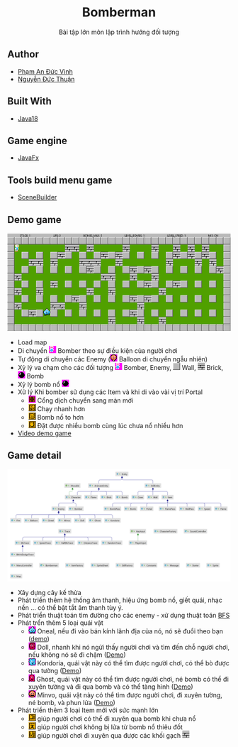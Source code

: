 <h1 align="center"><project-name>Bomberman</h1>

<p align="center"><project-description>Bài tập lớn môn lập trình hướng đối tượng</p>

## Author
- [Phạm An Đức Vinh](https://www.facebook.com/phamanducvinhuet/)
- [Nguyễn Đức Thuận](https://www.facebook.com/floweronstone)

## Built With
- [Java18](https://www.oracle.com/java/technologies/javase/jdk18-archive-downloads.html)

## Game engine
- [JavaFx](https://openjfx.io/openjfx-docs/)

## Tools build menu game
- [SceneBuilder](https://gluonhq.com/products/scene-builder/)

## Demo game
![img.png](img.png) 
- Load map
- Di chuyển ![Bomber](src/main/resources/sprites/player_down.png) Bomber theo sự điều kiện của người chơi
- Tự động di chuyển các Enemy (![Balloon](src/main/resources/sprites/balloom_right1.png) Balloon di chuyển ngẫu nhiên)
- Xỷ lý va chạm cho các đối tượng ![Bomber](src/main/resources/sprites/player_down.png) Bomber, 
Enemy,
![Wall](src/main/resources/sprites/wall.png) Wall, 
![Brick](src/main/resources/sprites/brick.png) Brick, 
![Bomb](src/main/resources/sprites/bomb.png) Bomb
- Xỷ lý bomb nổ ![](src/main/resources/sprites/bomb.png)
- Xử lý Khi bomber sử dụng các Item và khi di vào vài vị trí Portal
    + ![Portal](src/main/resources/sprites/portal.png) Cổng dịch chuyển sang màn mới
    + ![SpeedItem](src/main/resources/sprites/powerup_speed.png) Chạy nhanh hơn
    + ![FlameItem](src/main/resources/sprites/powerup_flames.png) Bomb nổ to hơn
    + ![BombItem](src/main/resources/sprites/powerup_bombs.png) Đặt được nhiều bomb cùng lúc chưa nổ nhiều hơn
- [Video demo game](https://drive.google.com/file/d/1ZdyyQUwcMcBzrQsOe-bswLOe13SIa8M-/view?usp=sharing)

## Game detail
![TreeExtends](Game-OOP-bomber-man.png)
- Xây dựng cây kế thừa
- Phát triển thêm hệ thống âm thanh, hiệu ứng bomb nổ, giết quái, nhạc nền ... có thể bật tắt âm thanh tùy ý.
- Phát triển thuật toán tìm đường cho các enemy - xử dụng thuật toán [BFS](https://www.geeksforgeeks.org/breadth-first-search-or-bfs-for-a-graph/)
- Phát trển thêm 5 loại quái vật
  + ![Oneal](src/main/resources/sprites/oneal_right1.png ) Oneal, nếu đi vào bán kính lãnh địa của nó, 
  nó sẽ đuổi theo bạn ([demo](https://drive.google.com/file/d/1_kiINtl6rdGVYV6d2ehMcS08AP1hpQfH/view?usp=sharing))
  + ![Doll](src/main/resources/sprites/doll_right1.png) Doll, 
  nhanh khi nó ngửi thấy người chơi
  và tìm đến chỗ người chơi, nếu không nó sẽ đi chậm ([Demo](https://drive.google.com/file/d/1n1DDXxa5AT8GyLaHpiY1S0y1q6r74Hcq/view?usp=sharing))
  + ![Kondoria](src/main/resources/sprites/kondoria_right1.png) Kondoria, quái vật này có thể tìm được người chơi, 
  có thể bò được qua tường ([Demo](https://drive.google.com/file/d/11JeClFZ8gqWHJNhrxkHd30PFBsKHx9Qh/view?usp=sharing))
  + ![Ghost](src/main/resources/sprites/ghost.png) Ghost, quái vật này có thể tìm được người chơi, né bomb 
  có thể đi xuyên tường và đi qua bomb và có thể tàng hình ([Demo](https://drive.google.com/file/d/1ZKlnT9un96Ma9xke8p9ShJ_AaSBMrtf9/view?usp=sharing))
  + ![Minvo](src/main/resources/sprites/minvo_right1.png) Minvo, quái vật này có thể tìm được người chơi, đi xuyên tường,  
  né bomb, và phun lửa ([Demo](https://drive.google.com/file/d/1LZ2rDyPdu02EJU1RcscFNmWuyVyXagog/view?usp=sharing))
- Phát triển thêm 3 loại Item mới với sức mạnh lớn
  + ![](src/main/resources/sprites/powerup_bombpass.png) giúp người chơi có thể đi xuyên qua bomb khi chưa nổ
  + ![](src/main/resources/sprites/powerup_flamepass.png) giúp người chơi không bị lửa từ bomb nổ thiêu đốt
  + ![](src/main/resources/sprites/powerup_wallpass.png) giúp người chơi đi xuyên qua được các khối gạch ![Brick](src/main/resources/sprites/brick.png)
